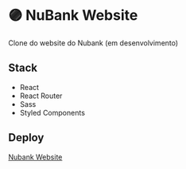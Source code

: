 # 🟣 NuBank Website

Clone do website do Nubank (em desenvolvimento)

## Stack

- React
- React Router
- Sass
- Styled Components

## Deploy

[Nubank Website](https://glhrmoura.github.io/nubank-website)
